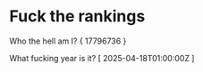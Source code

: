 # Fuck the rankings

Who the hell am I?
{ 17796736 }

What fucking year is it?
[ 2025-04-18T01:00:00Z ]
